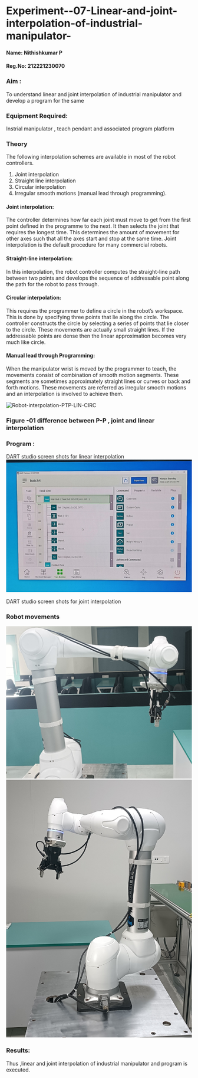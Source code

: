 # Experiment--07-Linear-and-joint-interpolation-of-industrial-manipulator-
#### Name: Nithishkumar P
#### Reg.No: 212221230070
### Aim :
To understand linear and joint interpolation of industrial manipulator and develop a program for the same 
      
### Equipment Required: 
Instrial manipulator , teach pendant and associated program platform 
      
### Theory 
The following interpolation schemes are available in most of the robot controllers.

1. Joint interpolation
2. Straight line interpolation
3. Circular interpolation
4. Irregular smooth motions (manual lead through programming).
#### Joint interpolation: 
The controller determines how far each joint must move to get from the first point defined in the programme to the next. It then selects the joint that
requires the longest time. This determines the amount of movement for other axes such that all the axes start and stop at the same time. Joint interpolation is the default procedure for many commercial robots.

#### Straight-line interpolation: 
In this interpolation, the robot controller computes the straight-line path between two points and develops the sequence of addressable point along the path for the robot to pass through.

#### Circular interpolation: 
This requires the programmer to define a circle in the
robot’s workspace. This is done by specifying three points that lie along the circle. The controller constructs the circle by selecting a series of points that lie closer to the circle. These movements are actually small straight lines. If the addressable points are dense then the linear approximation becomes very much like circle.


#### Manual lead through Programming: 
When the manipulator wrist is moved by the programmer to teach, the movements consist of combination of smooth motion segments. These segments are sometimes approximately straight lines or curves or back and forth motions. These movements are referred as irregular smooth motions and an interpolation is involved to achieve them.




![Robot-interpolation-PTP-LIN-CIRC](https://user-images.githubusercontent.com/36288975/201615171-d0886aaa-8220-4b0c-8a1d-3d8a5c69c76a.png)

### Figure -01 difference between P-P , joint and linear interpolation 


### Program : 
DART studio screen shots for linear interpolation 
![ouput](out.jpg)








DART studio screen shots for joint interpolation 








### Robot movements 
![ouput](robo.jpg)
![ouput](rbk.jpg)













### Results:  
Thus ,linear and joint interpolation of industrial manipulator and program is executed.
